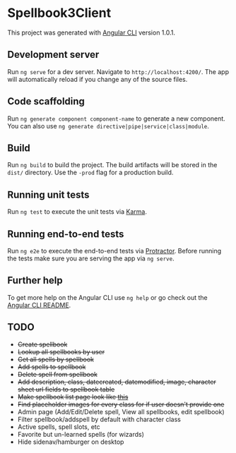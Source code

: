 # Spellbook3Client

This project was generated with [Angular CLI](https://github.com/angular/angular-cli) version 1.0.1.

## Development server

Run `ng serve` for a dev server. Navigate to `http://localhost:4200/`. The app will automatically reload if you change any of the source files.

## Code scaffolding

Run `ng generate component component-name` to generate a new component. You can also use `ng generate directive|pipe|service|class|module`.

## Build

Run `ng build` to build the project. The build artifacts will be stored in the `dist/` directory. Use the `-prod` flag for a production build.

## Running unit tests

Run `ng test` to execute the unit tests via [Karma](https://karma-runner.github.io).

## Running end-to-end tests

Run `ng e2e` to execute the end-to-end tests via [Protractor](http://www.protractortest.org/).
Before running the tests make sure you are serving the app via `ng serve`.

## Further help

To get more help on the Angular CLI use `ng help` or go check out the [Angular CLI README](https://github.com/angular/angular-cli/blob/master/README.md).


## TODO
* ~~Create spellbook~~
* ~~Lookup all spellbooks by user~~
* ~~Get all spells by spellbook~~
* ~~Add spells to spellbook~~
* ~~Delete spell from spellbook~~
* ~~Add description, class, datecreated, datemodified, image, character sheet url fields to spellbook table~~
* ~~Make spellbook list page look like [this](http://prntscr.com/f4iiwe)~~
* ~~Find placeholder images for every class for if user doesn't provide one~~
* Admin page (Add/Edit/Delete spell, View all spellbooks, edit spellbook)
* Filter spellbook/addspell by default with character class
* Active spells, spell slots, etc
* Favorite but un-learned spells (for wizards)
* Hide sidenav/hamburger on desktop
